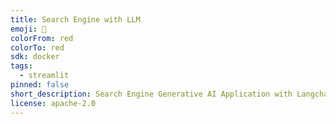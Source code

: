```yaml
---
title: Search Engine with LLM
emoji: 🚀
colorFrom: red
colorTo: red
sdk: docker
tags:
  - streamlit
pinned: false
short_description: Search Engine Generative AI Application with Langchain Tools
license: apache-2.0
---
```

